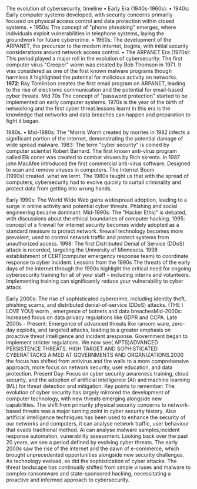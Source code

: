 
The evolution of cybersecurity, timeline
•	Early Era (1940s-1960s):
•	1940s: Early computer systems developed, with security concerns primarily focused on physical access control and data protection within closed systems. 
•	1950s: The concept of "phone phreaking" emerges, where individuals exploit vulnerabilities in telephone systems, laying the groundwork for future cybercrime. 
•	1960s: The development of the ARPANET, the precursor to the modern internet, begins, with initial security considerations around network access control. 
•	The ARPANET Era (1970s): This period played a major roll in the evolution of cybersecurity. The first computer virus "Creeper" worm was created by Bob Thomson in 1971. It was considered as one of the first known malware programs though harmless it highlighted the potential for malicious activity on networks. **1972**: Ray Tomlinson creates the first email program on ARPANET, leading to the rise of electronic communication and the potential for email-based cyber threats. Mid 70s The concept of "password protection" started to be implemented on early computer systems. 1970s is the year of the birth of networking and the first cyber threat.lessons  learnt in this era is the knowledge that networks and data breaches can happen and preparation to fight it began.


1980s.
•	Mid-1980s: The "Morris Worm created by morries  in 1982 infects a significant portion of the internet, demonstrating the potential damage of wide spread malware. 1983: The term "cyber security" is coined by computer scientist Robert Barnard.  The first known anti-virus program  called Elk coner was created to combat viruses  by Rich skrenta. In 1987 john MacAfee introduced the  first commercial  anti-virus software. Designed to scan and remove viruses in computers.
The Internet Boom (1990s):created. what we lernt.
 The 1980s taught us that with the spread of computers, cybersecurity had to evolve quickly to curtail criminality and protect data from getting into wrong hands.


Early 1990s: The World Wide Web gains widespread adoption, leading to a surge in online activity and potential cyber threats.  Phishing and social engineering became dominant: Mid-1990s: The "Hacker Ethic" is debated, with discussions about the ethical boundaries of computer hacking.  1995: concept of a firewall for internet security becomes widely adopted as a standard measure to protect network. firewall technology becomes more prevalent, used to control network traffic and protect systems from unauthorized access. 1998: The first Distributed Denial of Service (DDoS) attack is recorded, targeting the University of Minnesota. 1998 establishment of CERT(computer emergency response team) to coordinate response to cyber incident.
Lessons from the 1990s
The threats of the early days of the internet through the 1990s highlight the critical need for ongoing cybersecurity training for all of your staff – including interns and volunteers. Implementing training can significantly reduce your vulnerability to cyber attack.


Early 2000s: The rise of sophisticated cybercrime, including identity theft, phishing scams, and distributed denial-of-service (DDoS) attacks.  (THE I LOVE YOU) worm , emergence of botnets and data breachesMid-2000s: Increased focus on data privacy regulations like GDPR and CCPA. Late 2000s - Present: Emergence of advanced threats like ransom ware, zero-day exploits, and targeted attacks, leading to a greater emphasis on proactive threat intelligence and incident aresponse.  Government began to implement stricter regulations. We now see( APTS)ADVANCED PERSISTENCE THREATS. HIGH TARGET AND SOPHISTICATED  CYBERATTACKS AIMED AT GOVERNMENTS AND ORGANIZATIONS.2000 the focus has shifted from antivirus and fire walls to a more comprehensive approach, more focus on network security, user education, and data protection. Present Day: Focus on cyber security awareness training, cloud security, and the adoption of artificial intelligence (AI) and machine learning (ML) for threat detection and mitigation. Key points to remember: The evolution of cyber security has largely mirrored the development of computer technology, with new threats emerging alongside new capabilities. The shift from primarily physical security concerns to network-based threats was a major turning point in cyber security history. Also artificial intelligence techniques has been used to enhance the security of our networks and computers, it can analyse network traffic, user behaviour that  evads  traditional  method. Ai can analyse  malware samples,incident response automation, vunerability assessment.
Looking back over the past 20 years, we see a period defined by evolving cyber threats. The early 2000s saw the rise of the internet and the dawn of e-commerce, which brought unprecedented opportunities alongside new security challenges. As technology evolved, so did the sophistication of cyber attacks. The threat landscape has continually shifted from simple viruses and malware to complex ransomware and state-sponsored hacking, necessitating a proactive and informed approach to cybersecurity.

